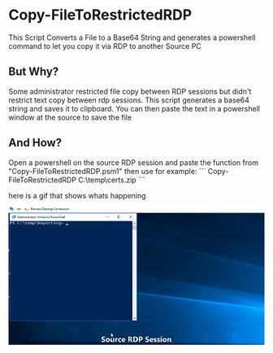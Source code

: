 # Copy-FileToRestrictedRDP
This Script Converts a File to a Base64 String and generates a powershell command to let you copy it via RDP to another Source PC

## But Why?
Some administrator restricted file copy between RDP sessions but didn't restrict text copy between rdp sessions. This script generates a base64 string and saves it to clipboard. You can then paste the text in a powershell window at the source to save the file

## And How?
Open a powershell on the source RDP session and paste the function from "Copy-FileToRestrictedRDP.psm1"
then use for example:
´´´
Copy-FileToRestrictedRDP C:\temp\certs.zip
´´´

here is a gif that shows whats happening

![CopySampleGif.gif](./CopySampleGif.gif)
